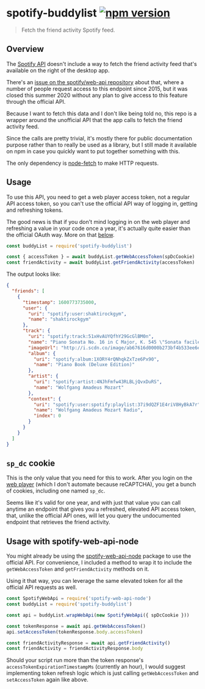 # spotify-buddylist [![npm version](http://img.shields.io/npm/v/spotify-buddylist.svg?style=flat-square)](https://www.npmjs.org/package/spotify-buddylist)

> Fetch the friend activity Spotify feed.

## Overview

The [Spotify API](https://developer.spotify.com/documentation/web-api/)
doesn't include a way to fetch the friend activity feed that's
available on the right of the desktop app.

There's an [issue on the spotify/web-api repository](https://github.com/spotify/web-api/issues/83)
about that, where a number of people request access to this endpoint
since 2015, but it was closed this summer 2020 without any plan to give
access to this feature through the official API.

Because I want to fetch this data and I don't like being told no, this
repo is a wrapper around the unofficial API that the app calls to fetch
the friend activity feed.

Since the calls are pretty trivial, it's mostly there for public
documentation purpose rather than to really be used as a library, but I
still made it available on npm in case you quickly want to put together
something with this.

The only dependency is [node-fetch](https://github.com/node-fetch/node-fetch)
to make HTTP requests.

## Usage

To use this API, you need to get a web player access token, not a
regular API access token, so you can't use the official API way of
logging in, getting and refreshing tokens.

The good news is that if you don't mind logging in on the web player and
refreshing a value in your code once a year, it's actually quite easier
than the official OAuth way. More on that [below](#sp-dc-cookie).

```js
const buddyList = require('spotify-buddylist')

const { accessToken } = await buddyList.getWebAccessToken(spDcCookie)
const friendActivity = await buddyList.getFriendActivity(accessToken)
```

The output looks like:

```json
{
  "friends": [
    {
      "timestamp": 1600773735000,
      "user": {
        "uri": "spotify:user:shaktirockgym",
        "name": "shaktirockgym"
      },
      "track": {
        "uri": "spotify:track:51xHvAUYQfhY29GcGlBM0n",
        "name": "Piano Sonata No. 16 in C Major, K. 545 \"Sonata facile\": 1. Allegro",
        "imageUrl": "http://i.scdn.co/image/ab67616d0000b273bf4b533ee6e9634a6fcd8882",
        "album": {
          "uri": "spotify:album:1XORY4rQNhqkZxTze6Px90",
          "name": "Piano Book (Deluxe Edition)"
        },
        "artist": {
          "uri": "spotify:artist:4NJhFmfw43RLBLjQvxDuRS",
          "name": "Wolfgang Amadeus Mozart"
        },
        "context": {
          "uri": "spotify:user:spotify:playlist:37i9dQZF1E4riV8HyBkA7r",
          "name": "Wolfgang Amadeus Mozart Radio",
          "index": 0
        }
      }
    }
  ]
}
```

## `sp_dc` cookie

This is the only value that you need for this to work. After you login
on the [web player] (which I don't automate because reCAPTCHA), you get
a bunch of cookies, including one named `sp_dc`.

[web player]: https://open.spotify.com/

Seems like it's valid for one year, and with just that value you can
call anytime an endpoint that gives you a refreshed, elevated API access
token, that, unlike the official API ones, will let you query the
undocumented endpoint that retrieves the friend activity.

## Usage with spotify-web-api-node

You might already be using the [spotify-web-api-node](https://github.com/thelinmichael/spotify-web-api-node)
package to use the official API. For convenience, I included a method to
wrap it to include the `getWebAccessToken` and `getFriendActivity`
methods on it.

Using it that way, you can leverage the same elevated token for all the
official API requests as well.

```js
const SpotifyWebApi = require('spotify-web-api-node')
const buddyList = require('spotify-buddylist')

const api = buddyList.wrapWebApi(new SpotifyWebApi({ spDcCookie }))

const tokenResponse = await api.getWebAccessToken()
api.setAccessToken(tokenResponse.body.accessToken)

const friendActivityResponse = await api.getFriendActivity()
const friendActivity = friendActivityResponse.body
```

Should your script run more than the token response's
`accessTokenExpirationTimestampMs` (currently an hour), I would suggest
implementing token refresh logic which is just calling
`getWebAccessToken` and `setAccessToken` again like above.
